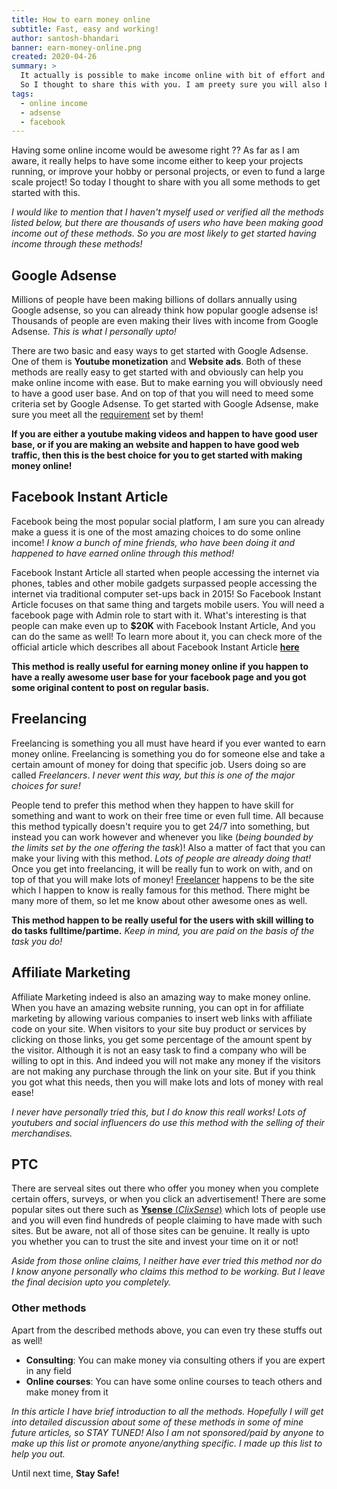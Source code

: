 ```yaml
---
title: How to earn money online
subtitle: Fast, easy and working!
author: santosh-bhandari
banner: earn-money-online.png
created: 2020-04-26
summary: >
  It actually is possible to make income online with bit of effort and dedication. I am personally making some money online doing stuffs I like.
  So I thought to share this with you. I am preety sure you will also be able to do so!
tags:
  - online income
  - adsense
  - facebook
---
```


Having some online income would be awesome right ?? As far as I am aware, it really helps to have some income either to keep your projects running, or improve your hobby or personal projects, or even to fund a large scale project! So today I thought to share with you all some methods to get started with this.

_I would like to mention that I haven't myself used or verified all the methods listed below, but there are thousands of users who have been making good income out of these methods. So you are most likely to get started having income through these methods!_

## **Google Adsense**
Millions of people have been making billions of dollars annually using Google adsense, so you can already think how popular google adsense is! Thousands of people are even making their lives with income from Google Adsense. _This is what I personally upto!_

There are two basic and easy ways to get started with Google Adsense. One of them is **Youtube monetization** and **Website ads**. Both of these methods are really easy to get started with and obviously can help you make online income with ease. But to make earning you will obviously need to have a good user base. And on top of that you will need to meed some criteria set by Google Adsense. To get started with Google Adsense, make sure you meet all the [requirement](https://support.google.com/adsense/answer/9724?hl=en) set by them!

**If you are either a youtube making videos and happen to have good user base, or if you are making an website and happen to have good web traffic, then this is the best choice for you to get started with making money online!**

## **Facebook Instant Article**
Facebook being the most popular social platform, I am sure you can already make a guess it is one of the most amazing choices to do some online income! _I know a bunch of mine friends, who have been doing it and happened to have earned online through this method!_

Facebook Instant Article all started when people accessing the internet via phones, tables and other mobile gadgets surpassed people accessing the internet via traditional computer set-ups back in 2015! So Facebook Instant Article focuses on that same thing and targets mobile users. You will need a facebook page with Admin role to start with it. What's interesting is that people can make even up to **$20K** with Facebook Instant Article, And you can do the same as well! To learn more about it, you can check more of the official article which describes all about Facebook Instant Article [**here**](https://instantarticles.fb.com)

**This method is really useful for earning money online if you happen to have a really awesome user base for your facebook page and you got some original content to post on regular basis.**

## **Freelancing**
Freelancing is something you all must have heard if you ever wanted to earn money online. Freelancing is something you do for someone else and take a certain amount of money for doing that specific job. Users doing so are called _Freelancers_. _I never went this way, but this is one of the major choices for sure!_

People tend to prefer this method when they happen to have skill for something and want to work on their free time or even full time. All because this method typically doesn't require you to get 24/7 into something, but instead you can work however and whenever you like (_being bounded by the limits set by the one offering the task_)! Also a matter of fact that you can make your living with this method. _Lots of people are already doing that!_ Once you get into freelancing, it will be really fun to work on with, and on top of that you will make lots of money! [Freelancer](https://freelancer.com) happens to be the site which I happen to know is really famous for this method. There might be many more of them, so let me know about other awesome ones as well.

**This method happen to be really useful for the users with skill willing to do tasks fulltime/partime.** _Keep in mind, you are paid on the basis of the task you do!_

## **Affiliate Marketing**
Affiliate Marketing indeed is also an amazing way to make money online. When you have an amazing website running, you can opt in for affiliate marketing by allowing various companies to insert web links with affiliate code on your site. When visitors to your site buy product or services by clicking on those links, you get some percentage of the amount spent by the visitor. Although it is not an easy task to find a company who will be willing to opt in this. And indeed you will not make any money if the visitors are not making any purchase through the link on your site. But if you think you got what this needs, then you will make lots and lots of money with real ease!

_I never have personally tried this, but I do know this reall works! Lots of youtubers and social influencers do use this method with the selling of their merchandises._

## **PTC**
There are serveal sites out there who offer you money when you complete certain offers, surveys, or when you click an advertisement! There are some popular sites out there such as [**Ysense** (_ClixSense_)](https://www.ysense.com/) which lots of people use and you will even find hundreds of people claiming to have made with such sites. But be aware, not all of those sites can be genuine. It really is upto you whether you can to trust the site and invest your time on it or not!

_Aside from those online claims, I neither have ever tried this method nor do I know anyone personally who claims this method to be working. But I leave the final decision upto you completely._


### Other methods
Apart from the described methods above, you can even try these stuffs out as well!
- **Consulting**: You can make money via consulting others if you are expert in any field
- **Online courses**: You can have some online courses to teach others and make money from it

_In this article I have brief introduction to all the methods. Hopefully I will get into detailed discussion about some of these methods in some of mine future articles, so STAY TUNED! Also I am not sponsored/paid by anyone to make up this list or promote anyone/anything specific. I made up this list to help you out._

Until next time, **Stay Safe!**
